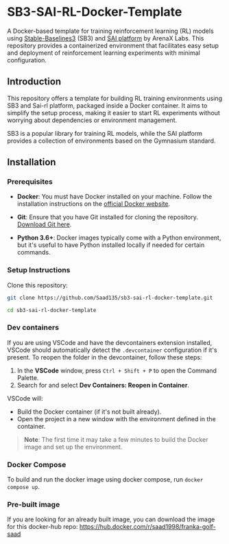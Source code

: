 # SB3-SAI-RL-Docker-Template

A Docker-based template for training reinforcement learning (RL) models using [Stable-Baselines3](https://stable-baselines3.readthedocs.io/en/master/index.html) (SB3) and [SAI platform](https://competesai.com/) by ArenaX Labs. This repository provides a containerized environment that facilitates easy setup and deployment of reinforcement learning experiments with minimal configuration.

## Introduction

This repository offers a template for building RL training environments using SB3 and Sai-rl platform, packaged inside a Docker container. It aims to simplify the setup process, making it easier to start RL experiments without worrying about dependencies or environment management.

SB3 is a popular library for training RL models, while the SAI platform provides a collection of environments based on the Gymnasium standard.

## Installation

### Prerequisites

- **Docker**: You must have Docker installed on your machine. Follow the installation instructions on the [official Docker website](https://docs.docker.com/get-docker/).

- **Git**: Ensure that you have Git installed for cloning the repository. [Download Git here](https://git-scm.com/downloads).

- **Python 3.6+**: Docker images typically come with a Python environment, but it's useful to have Python installed locally if needed for certain commands.

### Setup Instructions

Clone this repository:

```bash
git clone https://github.com/Saad135/sb3-sai-rl-docker-template.git

cd sb3-sai-rl-docker-template
```

### Dev containers

If you are using VSCode and have the devcontainers extension installed, VSCode should automatically detect the `.devcontainer` configuration if it's present. To reopen the folder in the devcontainer, follow these steps:

1.  In the **VSCode** window, press `Ctrl + Shift + P` to open the Command Palette.
2.  Search for and select **Dev Containers: Reopen in Container**.

VSCode will:

- Build the Docker container (if it's not built already).
- Open the project in a new window with the environment defined in the container.

> **Note**: The first time it may take a few minutes to build the Docker image and set up the environment.

### Docker Compose

To build and run the docker image using docker compose, run `docker compose up`.

### Pre-built image

If you are looking for an already built image, you can download the image for this docker-hub repo: https://hub.docker.com/r/saad1998/franka-golf-saad
